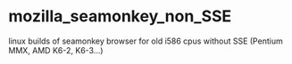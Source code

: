 # mozilla_seamonkey_non_SSE
linux builds of seamonkey browser for old i586 cpus without SSE (Pentium MMX, AMD K6-2, K6-3...)
